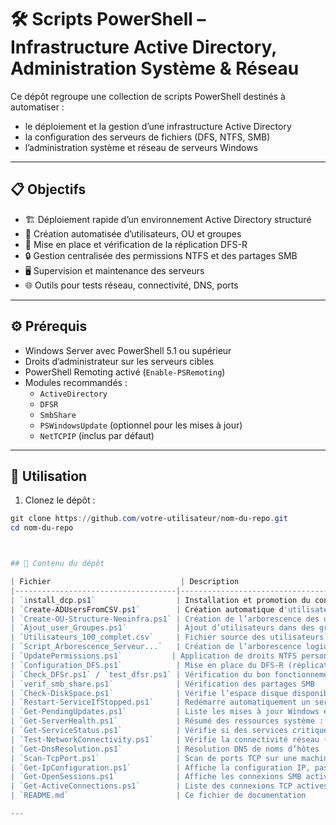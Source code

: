 
# 🛠️ Scripts PowerShell – Infrastructure Active Directory, Administration Système & Réseau

Ce dépôt regroupe une collection de scripts PowerShell destinés à automatiser :

- le déploiement et la gestion d’une infrastructure Active Directory
- la configuration des serveurs de fichiers (DFS, NTFS, SMB)
- l’administration système et réseau de serveurs Windows

---

## 📋 Objectifs

- 🏗️ Déploiement rapide d’un environnement Active Directory structuré
- 👥 Création automatisée d’utilisateurs, OU et groupes
- 🔁 Mise en place et vérification de la réplication DFS-R
- 🔒 Gestion centralisée des permissions NTFS et des partages SMB
- 🖥️ Supervision et maintenance des serveurs
- 🌐 Outils pour tests réseau, connectivité, DNS, ports

---

## ⚙️ Prérequis

- Windows Server avec PowerShell 5.1 ou supérieur
- Droits d’administrateur sur les serveurs cibles
- PowerShell Remoting activé (`Enable-PSRemoting`)
- Modules recommandés :
  - `ActiveDirectory`
  - `DFSR`
  - `SmbShare`
  - `PSWindowsUpdate` (optionnel pour les mises à jour)
  - `NetTCPIP` (inclus par défaut)

---

## 🚀 Utilisation

1. Clonez le dépôt :

```powershell
git clone https://github.com/votre-utilisateur/nom-du-repo.git
cd nom-du-repo



## 📂 Contenu du dépôt

| Fichier                             | Description                                                            |
|------------------------------------|------------------------------------------------------------------------|
| `install_dcp.ps1`                  | Installation et promotion du contrôleur de domaine                     |
| `Create-ADUsersFromCSV.ps1`        | Création automatique d'utilisateurs depuis un fichier `.csv`           |
| `Create-OU-Structure-Neoinfra.ps1` | Création de l’arborescence des unités organisationnelles               |
| `Ajout_user_Groupes.ps1`           | Ajout d’utilisateurs dans des groupes prédéfinis                       |
| `Utilisateurs_100_complet.csv`     | Fichier source des utilisateurs (nom, login, etc.)                     |
| `Script_Arborescence_Serveur...`   | Création de l’arborescence logique sur serveur de fichiers             |
| `UpdatePermissions.ps1`           | Application de droits NTFS personnalisés                               |
| `Configuration_DFS.ps1`            | Mise en place du DFS-R (réplication de fichiers)                       |
| `Check_DFSr.ps1` / `test_dfsr.ps1` | Vérification du bon fonctionnement du DFS-R                            |
| `verif_smb_share.ps1`              | Vérification des partages SMB                                          |
| `Check-DiskSpace.ps1`              | Vérifie l’espace disque disponible sur les serveurs                    |
| `Restart-ServiceIfStopped.ps1`     | Redémarre automatiquement un service arrêté                            |
| `Get-PendingUpdates.ps1`           | Liste les mises à jour Windows en attente                              |
| `Get-ServerHealth.ps1`             | Résumé des ressources système : CPU, RAM                               |
| `Get-ServiceStatus.ps1`            | Vérifie si des services critiques sont actifs                          |
| `Test-NetworkConnectivity.ps1`     | Vérifie la connectivité réseau (ping ICMP)                             |
| `Get-DnsResolution.ps1`            | Résolution DNS de noms d’hôtes                                         |
| `Scan-TcpPort.ps1`                 | Scan de ports TCP sur une machine cible                                |
| `Get-IpConfiguration.ps1`          | Affiche la configuration IP, passerelle et DNS                         |
| `Get-OpenSessions.ps1`             | Affiche les connexions SMB actives sur un serveur                      |
| `Get-ActiveConnections.ps1`        | Liste des connexions TCP actives (équivalent à `netstat`)              |
| `README.md`                        | Ce fichier de documentation                                            |

---

